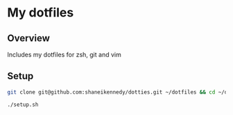# My dotfiles

## Overview
Includes my dotfiles for zsh, git and vim

## Setup
``` bash
git clone git@github.com:shaneikennedy/dotties.git ~/dotfiles && cd ~/dotfiles

./setup.sh
```
